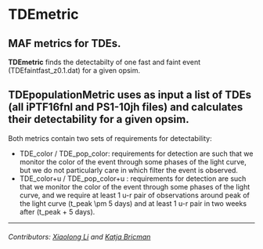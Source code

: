 # TDEmetric
MAF metrics for TDEs.
---
**TDEmetric** finds the detectabilty of one fast and faint event (TDEfaintfast_z0.1.dat) for a given opsim.

**TDEpopulationMetric** uses as input a list of TDEs (all iPTF16fnl and PS1-10jh files) and calculates their detectability for a given opsim.
---
Both metrics contain two sets of requirements for detectability:
   - TDE_color / TDE_pop_color: requirements for detection are such that we monitor the color of the event through some phases of the light curve, but we do not particularly care in which filter the event is observed.
   - TDE_color+u / TDE_pop_color+u : requirements for detection are such that we monitor the color of the event through some phases of the light curve, and we require at least 1 u-r pair of observations around peak of the light curve (t_peak \pm 5 days) and at least 1 u-r pair in two weeks after (t_peak + 5 days).
---
###### Contributors: [Xiaolong Li](https://github.com/xiaolng) and [Katja Bricman](https://github.com/Bricmank)
